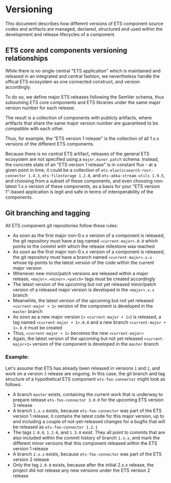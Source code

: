 # Versioning

This document describes how different versions of ETS component source codes and artifacts are managed, declared, structured and used within the development and release lifecycles of a component.


## ETS core and components versioning relationships

While there is no single central "ETS application" which is maintained and released in an integrated and central fashion, we nevertheless handle the offical ETS ecosystem as one connected construct, and version accordingly.

To do so, we define major ETS releases following the SemVer schema, thus subsuming ETS core components and ETS libraries under the same major version number for each release.

The result is a collection of components with publicly artifacts, where artifacts that share the same major version number are guaranteed to be compatible with each other.

Thus, for example, the "ETS version 1 release" is the collection of all 1.x.x versions of the different ETS components.

Because there is no central ETS artifact, releases of the general ETS ecosystem are not specified using a `major.minor.patch` schema. Instead, the concrete state of an "ETS version 1 release" is in constant flux - at a given point in time, it could be a collection of `ets-elasticsearch-rest-connector 1.4.3`, `ets-filestorage 1.2.0`, and `ets-akka-stream-utils 1.9.5`, and choosing from a subset of these components, and even choosing non-latest 1.x.x version of these components, as a basis for your "ETS version 1"-based application is legit and safe in terms of interoperability of the components.


## Git branching and tagging

All ETS component git repositories follow these rules:

- As soon as the first major non-0.x.x version of a component is released, the git repository must have a tag named `<current-major>.0.0` which points to the commit with which the release milestone was reached
- As soon as the first major non-0.x.x version of a component is released, the git repository must have a branch named `<current-major>.x.x` whose tip points to the latest version of the code within the current major version
- Whenever new minor/patch versions are released within a major release, `<major>.<minor>.<patch>` tags must be created accordingly
- The latest version of the upcoming but not yet released minor/patch version of a released major version is developed in the `<major>.x.x` branch
- Meanwhile, the latest version of the upcoming but not yet released `<current-major + 1>` version of the component is developed in the `master` branch
- As soon as a new major version (= `<current-major + 1>`) is released, a tag named `<current-major + 1>.0.0` and a new branch `<current-major + 1>.0.0` must be created
- Thus, `<current-major + 1>` becomes the new `<current-major>`
- Again, the latest version of the upcoming but not yet released `<current-major+1>` version of the component is developed in the `master` branch

### Example:

Let's assume that ETS has already been released in versions `1` and `2`, and work on a version `3` release are ongoing. In this case, the git branch and tag structure of a hypothetical ETS component `ets-foo-connector` might look as follows:

- A branch `master` exists, containing the current work that is underway to prepare release `ets-foo-connector 3.0.0` for the upcoming ETS version 3 release
- A branch `1.x.x` exists, because `ets-foo-connector` was part of the ETS version 1 release; it contains the latest code for this major version, up to and including a couple of not-yet-released changes for a bugfix that will be released as `ets-foo-connector 1.2.1`
- The tags `1.0.0`, `1.2.0`, and `1.3.0` exist. They all point to commits that are also included within the commit history of branch `1.x.x`, and mark the different minor versions that this component released within the ETS version 1 release
- A branch `2.x.x` exists, because `ets-foo-connector` was part of the ETS version 2 release
- Only the tag `2.0.0` exists, because after the initial 2.x.x release, the project did not release any new versions under the ETS version 2 release
